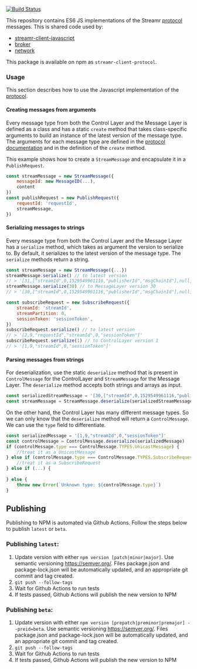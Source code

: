 [![Build Status](https://travis-ci.com/streamr-dev/streamr-client-protocol-js.svg?branch=master)](https://travis-ci.com/streamr-dev/streamr-client-protocol-js)

This repository contains ES6 JS implementations of the Streamr [protocol](https://github.com/streamr-dev/streamr-specs/blob/master/PROTOCOL.md) messages. This is shared code used by:
 
 - [streamr-client-javascript](https://github.com/streamr-dev/streamr-client-javascript)
 - [broker](https://github.com/streamr-dev/broker)
 - [network](https://github.com/streamr-dev/network)
 
 This package is available on npm as `streamr-client-protocol`.

### Usage

This section describes how to use the Javascript implementation of the [protocol](https://github.com/streamr-dev/streamr-specs/blob/master/PROTOCOL.md).

#### Creating messages from arguments

Every message type from both the Control Layer and the Message Layer is defined as a class and has a static `create` method that takes class-specific arguments to build an instance of the latest version of the message type. The arguments for each message type are defined in the [protocol documentation](https://github.com/streamr-dev/streamr-specs/blob/master/PROTOCOL.md) and in the definition of the `create` method.

This example shows how to create a `StreamMessage` and encapsulate it in a `PublishRequest`.

```javascript
const streamMessage = new StreamMessage({
    messageId: new MessageID(...),
    content
})
const publishRequest = new PublishRequest({
    requestId: 'requestId', 
    streamMessage, 
})
```

#### Serializing messages to strings

Every message type from both the Control Layer and the Message Layer has a `serialize` method, which takes as argument the version to serialize to. By default, it serializes to the latest version of the message type. The `serialize` methods return a string.

```javascript
const streamMessage = new StreamMessage({...})
streamMessage.serialize() // to latest version
// > '[31,["streamId",0,1529549961116,"publisherId","msgChainId"],null,27,0,{"foo":"bar"},0,null]'
streamMessage.serialize(30) // to MessageLayer version 30
// > '[30,["streamId",0,1529549961116,"publisherId","msgChainId"],null,27,{"foo":"bar"},0,null]'

const subscribeRequest = new SubscribeRequest({
    streamId: 'streamId', 
    streamPartition: 0, 
    sessionToken: 'sessionToken',
})
subscribeRequest.serialize() // to latest version
// > '[2,9,"requestId","streamId",0,"sessionToken"]'
subscribeRequest.serialize(1) // to ControlLayer version 1
// > '[1,9,"streamId",0,"sessionToken"]'
```

#### Parsing messages from strings

For deserialization, use the static `deserialize` method that is present in `ControlMessage` for the ControlLayer and `StreamMessage` for the Message Layer. The `deserialize` method accepts both strings and arrays as input.

```javascript
const serializedStreamMessage = '[30,["streamId",0,1529549961116,"publisherId","msgChainId"],null,27,{"foo":"bar"},0,null]'
const streamMessage = StreamMessage.deserialize(serializedStreamMessage)
``` 

On the other hand, the Control Layer has many different message types. So we can only know that the `deserialize` method will return a `ControlMessage`. We can use the `type` field to differentiate.

```javascript
const serializedMessage = '[1,9,"streamId",0,"sessionToken"]'
const controlMessage = ControlMessage.deserialize(serializedMessage)
if (controlMessage.type === ControlMessage.TYPES.UnicastMessage) {
    //treat it as a UnicastMessage
} else if (controlMessage.type === ControlMessage.TYPES.SubscribeRequest) {
    //treat it as a SubscribeRequest
} else if (...) {
    
} else {
    throw new Error(`Unknown type: ${controlMessage.type}`)
}
```

## Publishing

Publishing to NPM is automated via Github Actions. Follow the steps below to publish `latest` or `beta`.

### Publishing `latest`:
1. Update version with either `npm version [patch|minor|major]`. Use semantic versioning
https://semver.org/. Files package.json and package-lock.json will be automatically updated, and an appropriate git commit and tag created. 
2. `git push --follow-tags`
3. Wait for Github Actions to run tests
4. If tests passed, Github Actions will publish the new version to NPM

### Publishing `beta`:
1. Update version with either `npm version [prepatch|preminor|premajor] --preid=beta`. Use semantic versioning
https://semver.org/. Files package.json and package-lock.json will be automatically updated, and an appropriate git commit and tag created. 
2. `git push --follow-tags`
3. Wait for Github Actions to run tests
4. If tests passed, Github Actions will publish the new version to NPM

